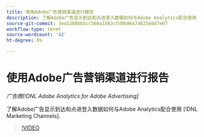 ```yaml
---
title: 使用Adobe广告营销渠道进行报告
description: 了解Adobe广告显示到达和点进登入数据如何与Adobe Analytics配合使用 [!DNL Marketing Channels].
source-git-commit: 3ea5208bb5cc560a1563cfd9b9647462560d7e67
workflow-type: tm+mt
source-wordcount: '42'
ht-degree: 0%

---
```


# 使用Adobe广告营销渠道进行报告

*广告商[!DNL Adobe Analytics for Adobe Advertising]*

了解Adobe广告显示到达和点进登入数据如何与Adobe Analytics配合使用 [!DNL Marketing Channels].

>[!VIDEO](https://video.tv.adobe.com/v/33502)
